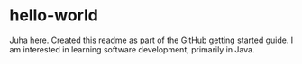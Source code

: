 hello-world
===========

Juha here. Created this readme as part of the GitHub getting started guide. I am interested in learning software development, primarily in Java.
